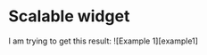 # Scalable widget

I am trying to get this result:
![Example 1][example1]

[expample1]: examples/image1.png